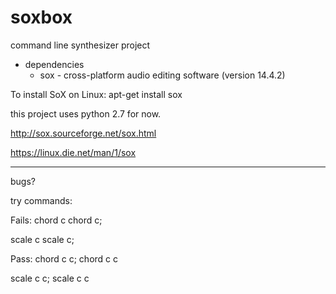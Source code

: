 # soxbox
command line synthesizer project

* dependencies
  * sox - cross-platform audio editing software (version 14.4.2)

To install SoX on Linux:
apt-get install sox

this project uses python 2.7 for now.

http://sox.sourceforge.net/sox.html

https://linux.die.net/man/1/sox

---------

bugs?

try commands:

Fails:
chord c
chord c;

scale c
scale c;

Pass:
chord c c;
chord c c

scale c c;
scale c c
